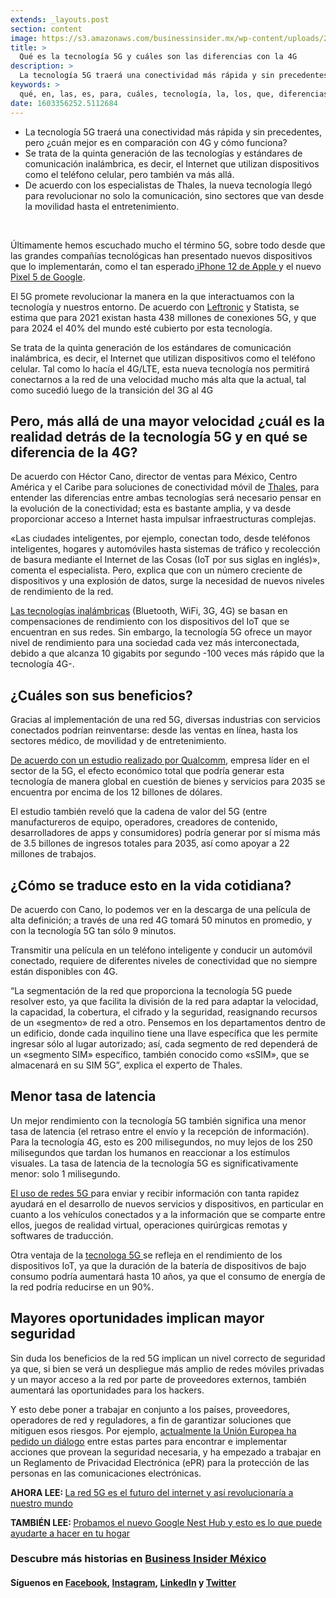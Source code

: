 ```yaml
--- 
extends: _layouts.post 
section: content 
image: https://s3.amazonaws.com/businessinsider.mx/wp-content/uploads/2020/10/21161702/business-insider-5g-4g-tecnologi%CC%81a-reuters-211020.jpg 
title: > 
  Qué es la tecnología 5G y cuáles son las diferencias con la 4G 
description: > 
  La tecnología 5G traerá una conectividad más rápida y sin precedentes, pero ¿cuán mejor es en comparación con 4G y cómo funciona?El 5G promete revolucionar la manera en la que interactuamos con la tecnología y nuestros entorno.“La segmentación de la red que proporciona la tecnología 5G puede resolver esto, ya que facilita la división de la red para adaptar la velocidad, la capacidad, la cobertura, el cifrado y la seguridad, reasignando recursos de un «segmento» de red a otro.Menor tasa de latenciaUn mejor rendimiento con la tecnología 5G también significa una menor tasa de latencia (el retraso entre el envío y la recepción de información).La tasa de latencia de la tecnología 5G es significativamente menor: solo 1 milisegundo. 
keywords: > 
  qué, en, las, es, para, cuáles, tecnología, la, los, que, diferencias, red, y, el, son, 5g 
date: 1603356252.5112684 
--- 
```

<div><ul><li>La tecnolog&#237;a 5G traer&#225; una conectividad m&#225;s r&#225;pida y sin precedentes, pero &#191;cu&#225;n mejor es en comparaci&#243;n con 4G y c&#243;mo funciona?</li><li>Se trata de la quinta generaci&#243;n de las tecnolog&#237;as y est&#225;ndares de comunicaci&#243;n inal&#225;mbrica, es decir, el Internet que utilizan dispositivos como el tel&#233;fono celular, pero tambi&#233;n va m&#225;s all&#225;.</li><li>De acuerdo con los especialistas de Thales, la nueva tecnolog&#237;a lleg&#243; para revolucionar no solo la comunicaci&#243;n, sino sectores que van desde la movilidad hasta el entretenimiento.</li></ul>
&#160;<p>&#218;ltimamente hemos escuchado mucho el t&#233;rmino 5G, sobre todo desde que las grandes compa&#241;&#237;as tecnol&#243;gicas han presentado nuevos dispositivos que lo implementar&#225;n, como el tan esperado<a rel="noreferrer noopener" href="https://businessinsider.mx/apple-iphone-12-homepod-mini/" target="_blank"> iPhone 12 de Apple </a>y el nuevo <a href="https://businessinsider.mx/google-presenta-pixel-5-smartphone/">Pixel 5 de Google</a>.</p><p>El 5G promete revolucionar la manera en la que interactuamos con la tecnolog&#237;a y nuestros entorno. De acuerdo con <a href="https://leftronic.com/" target="_blank" rel="noreferrer noopener">Leftronic</a> y Statista, se estima que para 2021 existan hasta 438 millones de conexiones 5G, y que para 2024 el 40% del mundo est&#233; cubierto por esta tecnolog&#237;a.</p><p>Se trata de la quinta generaci&#243;n de los est&#225;ndares de comunicaci&#243;n inal&#225;mbrica, es decir, el Internet que utilizan dispositivos como el tel&#233;fono celular. Tal como lo hac&#237;a el 4G/LTE, esta nueva tecnolog&#237;a nos permitir&#225; conectarnos a la red de una velocidad mucho m&#225;s alta que la actual, tal como sucedi&#243; luego de la transici&#243;n del 3G al 4G</p><h2>Pero, m&#225;s all&#225; de una mayor velocidad &#191;cu&#225;l es la realidad detr&#225;s de la tecnolog&#237;a 5G y en qu&#233; se diferencia de la 4G?</h2><p>De acuerdo con H&#233;ctor Cano, director de ventas para M&#233;xico, Centro Am&#233;rica y el Caribe para soluciones de conectividad m&#243;vil de <a rel="noreferrer noopener" href="https://www.thalesgroup.com/es" target="_blank">Thales</a>, para entender las diferencias entre ambas tecnolog&#237;as ser&#225; necesario pensar en la evoluci&#243;n de la conectividad; esta es bastante amplia, y va desde proporcionar acceso a Internet hasta impulsar infraestructuras complejas.</p><p>&#171;Las ciudades inteligentes, por ejemplo, conectan todo, desde tel&#233;fonos inteligentes, hogares y autom&#243;viles hasta sistemas de tr&#225;fico y recolecci&#243;n de basura mediante el Internet de las Cosas (IoT por sus siglas en ingl&#233;s)&#187;, comenta el especialista. Pero, explica que con un n&#250;mero creciente de dispositivos y una explosi&#243;n de datos, surge la necesidad de nuevos niveles de rendimiento de la red.</p><p><a href="https://businessinsider.mx/xiaomi-6g-telefonos-5g-tecnologia-lei-jun/" target="_blank" rel="noreferrer noopener">Las tecnolog&#237;as inal&#225;mbricas</a> (Bluetooth, WiFi, 3G, 4G) se basan en compensaciones de rendimiento con los dispositivos del IoT que se encuentran en sus redes. Sin embargo, la tecnolog&#237;a 5G ofrece un mayor nivel de rendimiento para una sociedad cada vez m&#225;s interconectada, debido a que alcanza 10 gigabits por segundo -100 veces m&#225;s r&#225;pido que la tecnolog&#237;a 4G-.</p><h2>&#191;Cu&#225;les son sus beneficios?</h2><p>Gracias al implementaci&#243;n de una red 5G, diversas industrias con servicios conectados podr&#237;an reinventarse: desde las ventas en l&#237;nea, hasta los sectores m&#233;dico, de movilidad y de entretenimiento.</p><p><a href="https://businessinsider.mx/red-5g-es-el-futuro-del-internet-y-asi-revolucionaria-a-nuestro-mundo/">De acuerdo con un estudio realizado por Qualcomm</a>, empresa l&#237;der en el sector de la 5G, el efecto econ&#243;mico total que podr&#237;a generar esta tecnolog&#237;a de manera global en cuesti&#243;n de bienes y servicios para 2035 se encuentra por encima de los 12 billones de d&#243;lares.</p><p>El estudio tambi&#233;n revel&#243; que la cadena de valor del 5G
(entre manufactureros de equipo, operadores, creadores de contenido,
desarrolladores de apps y consumidores) podr&#237;a generar por s&#237; misma m&#225;s de 3.5
billones de ingresos totales para 2035, as&#237; como apoyar a 22 millones de
trabajos.</p><h2>&#191;C&#243;mo se traduce esto en la vida cotidiana?</h2><p>De acuerdo con Cano, lo podemos ver en la descarga de una pel&#237;cula de alta definici&#243;n; a trav&#233;s de una red 4G tomar&#225; 50 minutos en promedio, y con la tecnolog&#237;a 5G tan s&#243;lo 9 minutos.</p><p>Transmitir una pel&#237;cula en un tel&#233;fono inteligente y
conducir un autom&#243;vil conectado, requiere de diferentes niveles de conectividad
que no siempre est&#225;n disponibles con 4G.</p><p>&#8220;La segmentaci&#243;n de la red que proporciona la tecnolog&#237;a 5G
puede resolver esto, ya que facilita la divisi&#243;n de la red para adaptar la
velocidad, la capacidad, la cobertura, el cifrado y la seguridad, reasignando
recursos de un &#171;segmento&#187; de red a otro. Pensemos en los
departamentos dentro de un edificio, donde cada inquilino tiene una llave
espec&#237;fica que les permite ingresar s&#243;lo al lugar autorizado; as&#237;, cada
segmento de red depender&#225; de un &#171;segmento SIM&#187; espec&#237;fico, tambi&#233;n
conocido como &#171;sSIM&#187;, que se almacenar&#225; en su SIM 5G&#8221;, explica el
experto de Thales.</p><h2>Menor tasa de latencia</h2><p>Un mejor rendimiento con la tecnolog&#237;a 5G tambi&#233;n significa una menor tasa de latencia (el retraso entre el env&#237;o y la recepci&#243;n de informaci&#243;n). Para la tecnolog&#237;a 4G, esto es 200 milisegundos, no muy lejos de los 250 milisegundos que tardan los humanos en reaccionar a los est&#237;mulos visuales. La tasa de latencia de la tecnolog&#237;a 5G es significativamente menor: solo 1 milisegundo.</p><p><a rel="noreferrer noopener" href="https://businessinsider.mx/teorias-de-conspiracion-mitos-y-realidades-sobre-el-5g-opinion-tech-talk-ana-pena/" target="_blank">El uso de redes 5G </a>para enviar y recibir informaci&#243;n con tanta rapidez ayudar&#225; en el desarrollo de nuevos servicios y dispositivos, en particular en cuanto a los veh&#237;culos conectados y a la informaci&#243;n que se comparte entre ellos, juegos de realidad virtual, operaciones quir&#250;rgicas remotas y softwares de traducci&#243;n.</p><p>Otra ventaja de la <a href="https://businessinsider.mx/facebook-bloquea-grupos-anti-5g-que-piden-atacar-antenas-telefonicas-porque-culpan-a-la-red-de-transmitir-el-coronavirus/">tecnologa 5G </a>se refleja en el rendimiento de los dispositivos IoT, ya que la duraci&#243;n de la bater&#237;a de dispositivos de bajo consumo podr&#237;a aumentar&#225; hasta 10 a&#241;os, ya que el consumo de energ&#237;a de la red podr&#237;a reducirse en un 90%.</p><h2>Mayores oportunidades implican mayor seguridad</h2><p>Sin duda los beneficios de la red 5G implican un nivel correcto de seguridad ya que, si bien se ver&#225; un despliegue m&#225;s amplio de redes m&#243;viles privadas y un mayor acceso a la red por parte de proveedores externos, tambi&#233;n aumentar&#225; las oportunidades para los hackers.</p><p>Y esto debe poner a trabajar en conjunto a los pa&#237;ses, proveedores, operadores de red y reguladores, a fin de garantizar soluciones que mitiguen esos riesgos. Por ejemplo, <a href="https://businessinsider.mx/reino-unido-huawei-red-5g-union-europea-china-hong-kong/">actualmente la Uni&#243;n Europea ha pedido un di&#225;logo</a> entre estas partes para encontrar e implementar acciones que provean la seguridad necesaria, y ha empezado a trabajar en un Reglamento de Privacidad Electr&#243;nica (ePR) para la protecci&#243;n de las personas en las comunicaciones electr&#243;nicas.</p><p><strong>AHORA LEE: </strong><a href="https://businessinsider.mx/red-5g-es-el-futuro-del-internet-y-asi-revolucionaria-a-nuestro-mundo/">La red 5G es el futuro del internet y as&#237; revolucionar&#237;a a nuestro mundo</a></p><p><strong>TAMBI&#201;N LEE: </strong><a rel="noreferrer noopener" href="https://businessinsider.mx/probamos-google-nest-hub/" target="_blank">Probamos el nuevo Google Nest Hub y esto es lo que puede ayudarte a hacer en tu hogar</a></p><h3><strong>Descubre m&#225;s historias en&#160;</strong><a href="https://businessinsider.mx/"><strong>Business Insider M&#233;xico</strong></a></h3><h4><strong>S&#237;guenos en&#160;</strong><a href="https://www.facebook.com/businessinsidermx/"><strong>Facebook</strong></a><strong>,&#160;</strong><a href="https://www.instagram.com/businessinsidermexico/"><strong>Instagram</strong></a><strong>,&#160;</strong><a href="https://www.linkedin.com/company/businessinsidermexico"><strong>LinkedIn</strong></a><strong>&#160;y&#160;</strong><a href="https://twitter.com/businsidermx"><strong>Twitter</strong></a></h4></div>
